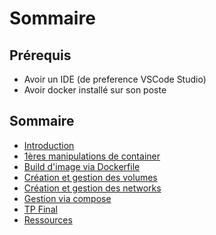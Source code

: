 # Sommaire

## Prérequis

- Avoir un IDE (de preference VSCode Studio)
- Avoir docker installé sur son poste

## Sommaire

- [Introduction](1-Introduction.md)
- [1ères manipulations de container](2-Manipulate-containers.md)
- [Build d'image via Dockerfile](3-Build-img.md)
- [Création et gestion des volumes](4-Volumes.md)
- [Création et gestion des networks](5-Networks.md)
- [Gestion via compose](6-Compose.md)
- [TP Final](7-TP.md)
- [Ressources](8-Resources.md)